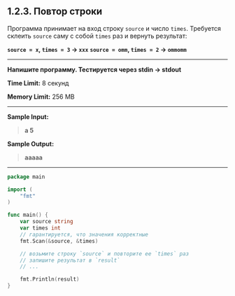 ## 1.2.3. Повтор строки

Программа принимает на вход строку `source` и число `times`. Требуется склеить `source` саму с собой `times` раз и вернуть результат:

**`source = x`, `times = 3` → `xxx`**
**`source = omm`, `times = 2` → `ommomm`**

___
**Напишите программу. Тестируется через stdin → stdout**

**Time Limit:** 8 секунд

**Memory Limit:** 256 MB
___
**Sample Input:**
> **a 5**

**Sample Output:**
> **aaaaa**
___

```Go
package main

import (
	"fmt"
)

func main() {
	var source string
	var times int
	// гарантируется, что значения корректные
	fmt.Scan(&source, &times)

	// возьмите строку `source` и повторите ее `times` раз
	// запишите результат в `result`
    // ...

	fmt.Println(result)
}
```